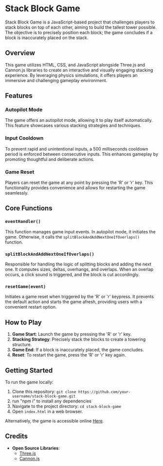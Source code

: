 # Stack Block Game

Stack Block Game is a JavaScript-based project that challenges players to stack blocks on top of each other, aiming to build the tallest tower possible. The objective is to precisely position each block; the game concludes if a block is inaccurately placed on the stack.

## Overview

This game utilizes HTML, CSS, and JavaScript alongside Three.js and Cannon.js libraries to create an interactive and visually engaging stacking experience. By leveraging physics simulations, it offers players an immersive and challenging gameplay environment.

## Features

### Autopilot Mode

The game offers an autopilot mode, allowing it to play itself automatically. This feature showcases various stacking strategies and techniques.

### Input Cooldown

To prevent rapid and unintentional inputs, a 500 milliseconds cooldown period is enforced between consecutive inputs. This enhances gameplay by promoting thoughtful and deliberate actions.

### Game Reset

Players can reset the game at any point by pressing the 'R' or 'r' key. This functionality provides convenience and allows for restarting the game seamlessly.

## Core Functions

### `eventHandler()`

This function manages game input events. In autopilot mode, it initiates the game. Otherwise, it calls the `splitBlockAndAddNextOneIfOverlaps()` function.

### `splitBlockAndAddNextOneIfOverlaps()`

Responsible for handling the logic of splitting blocks and adding the next one. It computes sizes, deltas, overhangs, and overlaps. When an overlap occurs, a click sound is triggered, and the block is cut accordingly.

### `resetGame(event)`

Initiates a game reset when triggered by the 'R' or 'r' keypress. It prevents the default action and starts the game afresh, providing users with a convenient restart option.

## How to Play

1. **Game Start**: Launch the game by pressing the 'R' or 'r' key.
2. **Stacking Strategy**: Precisely stack the blocks to create a towering structure.
3. **Game End**: If a block is inaccurately placed, the game concludes.
4. **Reset**: To restart the game, press the 'R' or 'r' key again.

## Getting Started

To run the game locally:

1. Clone this repository: `git clone https://github.com/your-username/stack-block-game.git`
2. run "npm i" to install any dependencies
3. Navigate to the project directory: `cd stack-block-game`
4. Open `index.html` in a web browser.

Alternatively, the game is accessible online  [Here](https://stack-game-pearl.vercel.app/).

## Credits

- **Open Source Libraries**:
  - [Three.js](https://threejs.org/)
  - [Cannon.js](https://github.com/schteppe/cannon.js/)

